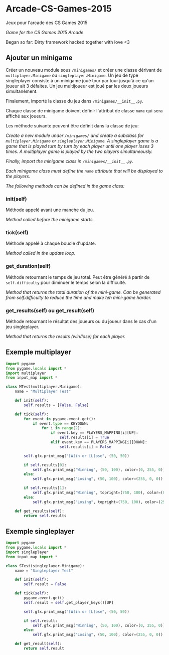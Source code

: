 # Arcade-CS-Games-2015
Jeux pour l'arcade des CS Games 2015

*Game for the CS Games 2015 Arcade*

Began so far:
Dirty framework hacked together with love <3

## Ajouter un minigame
Créer un nouveau module sous `/minigames/` et créer une classe dérivant de `multiplayer.Minigame` ou `singleplayer.Minigame`. Un jeu de type singleplayer consiste à un minigame joué tour par tour jusqu'à ce qu'un joueur ait 3 défaites. Un jeu multijoueur est joué par les deux joueurs simultanément.

Finalement, importé la classe du jeu dans `/minigames/__init__.py`.

Chaque classe de minigame doivent définir l'attribut de classe `name` qui sera affiché aux joueurs.


Les méthode suivante peuvent être définit dans la classe de jeu:

*Create a new module under `/minigames/` and create a subclass for `multiplayer.Minigame` or `singleplayer.Minigame`. A singleplayer game is a game that is played turn by turn by each player until one player loses 3 times. A multiplayer game is played by the two players simultaneously.*

*Finally, import the minigame class in `/minigames/__init__.py`.*

*Each minigame class must define the `name` attribute that will be displayed to the players.*

*The following methods can be defined in the game class:*

### init(self)
Méthode appelé avant une manche du jeu.

*Method called before the minigame starts.*

### tick(self)
Méthode appelé à chaque boucle d'update.

*Method called in the update loop.*

### get\_duration(self)
Méthode retournant le temps de jeu total. Peut être généré à partir de `self.difficulty` pour diminuer le temps selon la difficulté.

*Method that returns the total duration of the mini-game. Can be generated from self.difficulty to reduce the time and make teh mini-game harder.*

### get\_results(self) ou get\_result(self)
Méthode retournant le résultat des joueurs ou du joueur dans le cas d'un jeu singleplayer.

*Method that returns the results (win/lose) for each player.*

## Exemple multiplayer
```python
import pygame
from pygame.locals import *
import multiplayer
from input_map import *

class MTest(multiplayer.Minigame):
    name = "Multiplayer Test"

    def init(self):
        self.results = [False, False]

    def tick(self):
        for event in pygame.event.get():
            if event.type == KEYDOWN:
                for i in range(2):
                    if event.key == PLAYERS_MAPPING[i][UP]:
                        self.results[i] = True
                    elif event.key == PLAYERS_MAPPING[i][DOWN]:
                        self.results[i] = False

        self.gfx.print_msg("[W]in or [L]ose", (50, 50))

        if self.results[0]:
            self.gfx.print_msg("Winning", (50, 100), color=(0, 255, 0))
        else:
            self.gfx.print_msg("Losing", (50, 100), color=(255, 0, 0))

        if self.results[1]:
            self.gfx.print_msg("Winning", topright=(750, 100), color=(0, 255, 0))
        else:
            self.gfx.print_msg("Losing", topright=(750, 100), color=(255, 0, 0))

    def get_results(self):
        return self.results
```

## Exemple singleplayer
```python
import pygame
from pygame.locals import *
import singleplayer
from input_map import *

class STest(singleplayer.Minigame):
    name = "Singleplayer Test"

    def init(self):
        self.result = False

    def tick(self):
        pygame.event.get()
        self.result = self.get_player_keys()[UP]

        self.gfx.print_msg("[W]in or [L]ose", (50, 50))

        if self.result:
            self.gfx.print_msg("Winning", (50, 100), color=(0, 255, 0))
        else:
            self.gfx.print_msg("Losing", (50, 100), color=(255, 0, 0))

    def get_result(self):
        return self.result
```
